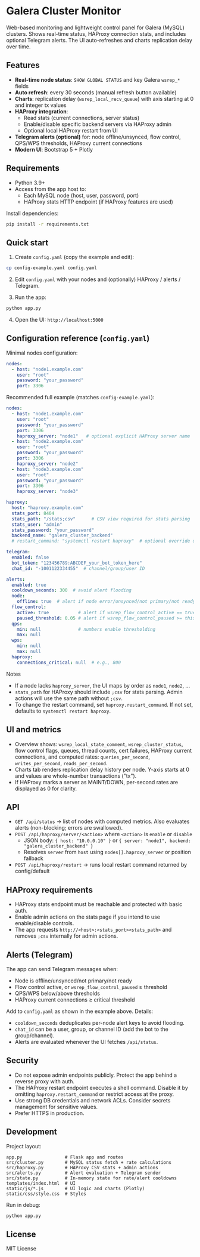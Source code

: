 # Galera Cluster Monitor

Web-based monitoring and lightweight control panel for Galera (MySQL) clusters. Shows real-time status, HAProxy connection stats, and includes optional Telegram alerts. The UI auto-refreshes and charts replication delay over time.

## Features

- **Real-time node status**: `SHOW GLOBAL STATUS` and key Galera `wsrep_*` fields
- **Auto refresh**: every 30 seconds (manual refresh button available)
- **Charts**: replication delay (`wsrep_local_recv_queue`) with axis starting at 0 and integer tx values
- **HAProxy integration**:
  - Read stats (current connections, server status)
  - Enable/disable specific backend servers via HAProxy admin
  - Optional local HAProxy restart from UI
- **Telegram alerts (optional)** for: node offline/unsynced, flow control, QPS/WPS thresholds, HAProxy current connections
- **Modern UI**: Bootstrap 5 + Plotly

## Requirements

- Python 3.9+
- Access from the app host to:
  - Each MySQL node (host, user, password, port)
  - HAProxy stats HTTP endpoint (if HAProxy features are used)

Install dependencies:
```bash
pip install -r requirements.txt
```

## Quick start

1) Create `config.yaml` (copy the example and edit):
```bash
cp config-example.yaml config.yaml
```

2) Edit `config.yaml` with your nodes and (optionally) HAProxy / alerts / Telegram.

3) Run the app:
```bash
python app.py
```

4) Open the UI: `http://localhost:5000`

## Configuration reference (`config.yaml`)

Minimal nodes configuration:
```yaml
nodes:
  - host: "node1.example.com"
    user: "root"
    password: "your_password"
    port: 3306
```

Recommended full example (matches `config-example.yaml`):
```yaml
nodes:
  - host: "node1.example.com"
    user: "root"
    password: "your_password"
    port: 3306
    haproxy_server: "node1"   # optional explicit HAProxy server name
  - host: "node2.example.com"
    user: "root"
    password: "your_password"
    port: 3306
    haproxy_server: "node2"
  - host: "node3.example.com"
    user: "root"
    password: "your_password"
    port: 3306
    haproxy_server: "node3"

haproxy:
  host: "haproxy.example.com"
  stats_port: 8404
  stats_path: "/stats;csv"      # CSV view required for stats parsing
  stats_user: "admin"
  stats_password: "your_password"
  backend_name: "galera_cluster_backend"
  # restart_command: "systemctl restart haproxy"  # optional override used by /api/haproxy/restart

telegram:
  enabled: false
  bot_token: "123456789:ABCDEF_your_bot_token_here"
  chat_id: "-1001122334455"  # channel/group/user ID

alerts:
  enabled: true
  cooldown_seconds: 300  # avoid alert flooding
  node:
    offline: true  # alert if node error/unsynced/not primary/not ready
  flow_control:
    active: true           # alert if wsrep_flow_control_active == true
    paused_threshold: 0.05 # alert if wsrep_flow_control_paused >= this
  qps:
    min: null              # numbers enable thresholding
    max: null
  wps:
    min: null
    max: null
  haproxy:
    connections_critical: null  # e.g., 800
```

Notes
- If a node lacks `haproxy_server`, the UI maps by order as `node1`, `node2`, ...
- `stats_path` for HAProxy should include `;csv` for stats parsing. Admin actions will use the same path without `;csv`.
- To change the restart command, set `haproxy.restart_command`. If not set, defaults to `systemctl restart haproxy`.

## UI and metrics

- Overview shows: `wsrep_local_state_comment`, `wsrep_cluster_status`, flow control flags, queues, thread counts, cert failures, HAProxy current connections, and computed rates: `queries_per_second`, `writes_per_second`, `reads_per_second`.
- Charts tab renders replication delay history per node. Y-axis starts at 0 and values are whole-number transactions ("tx").
- If HAProxy marks a server as MAINT/DOWN, per-second rates are displayed as 0 for clarity.

## API

- `GET /api/status` → list of nodes with computed metrics. Also evaluates alerts (non-blocking; errors are swallowed).
- `POST /api/haproxy/server/<action>` where `<action>` is `enable` or `disable`
  - JSON body: `{ host: "10.0.0.10" }` or `{ server: "node1", backend: "galera_cluster_backend" }`
  - Resolves `server` from `host` using `nodes[].haproxy_server` or position fallback
- `POST /api/haproxy/restart` → runs local restart command returned by config/default

## HAProxy requirements

- HAProxy stats endpoint must be reachable and protected with basic auth.
- Enable admin actions on the stats page if you intend to use enable/disable controls.
- The app requests `http://<host>:<stats_port><stats_path>` and removes `;csv` internally for admin actions.

## Alerts (Telegram)

The app can send Telegram messages when:
- Node is offline/unsynced/not primary/not ready
- Flow control active, or `wsrep_flow_control_paused` ≥ threshold
- QPS/WPS below/above thresholds
- HAProxy current connections ≥ critical threshold

Add to `config.yaml` as shown in the example above. Details:
- `cooldown_seconds` deduplicates per-node alert keys to avoid flooding.
- `chat_id` can be a user, group, or channel ID (add the bot to the group/channel).
- Alerts are evaluated whenever the UI fetches `/api/status`.

## Security

- Do not expose admin endpoints publicly. Protect the app behind a reverse proxy with auth.
- The HAProxy restart endpoint executes a shell command. Disable it by omitting `haproxy.restart_command` or restrict access at the proxy.
- Use strong DB credentials and network ACLs. Consider secrets management for sensitive values.
- Prefer HTTPS in production.

## Development

Project layout:
```
app.py                # Flask app and routes
src/cluster.py        # MySQL status fetch + rate calculations
src/haproxy.py        # HAProxy CSV stats + admin actions
src/alerts.py         # Alert evaluation + Telegram sender
src/state.py          # In-memory state for rate/alert cooldowns
templates/index.html  # UI
static/js/*.js        # UI logic and charts (Plotly)
static/css/style.css  # Styles
```

Run in debug:
```bash
python app.py
```

## License

MIT License